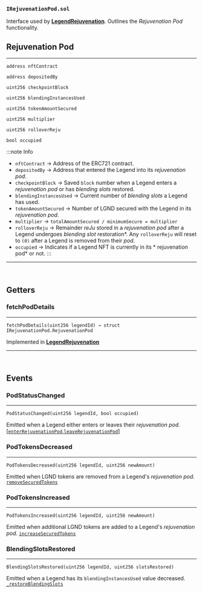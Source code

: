 ### `IRejuvenationPod.sol`



Interface used by [**LegendRejuvenation**](./LegendRejuvenation). Outlines the *Rejuvenation Pod* functionality.

## Rejuvenation Pod
---


```sol title="RejuvenationPod"
address nftContract

address depositedBy

uint256 checkpointBlock

uint256 blendingInstancesUsed

uint256 tokenAmountSecured

uint256 multiplier

uint256 rolloverReju

bool occupied
```

:::note Info

* `nftContract` &rarr; Address of the ERC721 contract.
* `depositedBy` &rarr;  Address that entered the Legend into its *rejuvenation pod*.
* `checkpointBlock` &rarr; Saved `block` number when a Legend enters a *rejuvenation pod* or has *blending slots* restored.
* `blendingInstancesUsed` &rarr; Current number of *blending slots* a Legend has used.
* `tokenAmountSecured` &rarr; Number of LGND secured with the Legend in its *rejuvenation pod*.
* `multiplier` &rarr; `totalAmountSecured / minimumSecure = multiplier`
* `rolloverReju` &rarr; Remainder *reJu* stored in a *rejuvenation pod* after a Legend undergoes *blending slot* restoration*. Any `rolloverReju` will reset to `(0)` after a Legend is removed from their *pod*.
* `occupied` &rarr; Indicates if a Legend NFT is currently in its * rejuvenation pod* or not.
:::

---

<br/>

## Getters

### fetchPodDetails
---

``` sol title="fetchPodDetails | external"
fetchPodDetails(uint256 legendId) → struct IRejuvenationPod.RejuvenationPod
```

Implemented in [**LegendRejuvenation**](./LegendRejuvenation#fetchpoddetails)

---
<br/>

## Events 

### PodStatusChanged
---

``` sol title="PodStatusChanged"
PodStatusChanged(uint256 legendId, bool occupied)
```


Emitted when a Legend either enters or leaves their *rejuvenation pod*. [[`enterRejuvenationPod`](./LegendRejuvenation#enterrejuvenationpod),[`leaveRejuvenationPod`](./LegendRejuvenation#leaverejuvenationpod)]

### PodTokensDecreased
---

``` sol title="PodTokensDecreased"
PodTokensDecreased(uint256 legendId, uint256 newAmount)
```

Emitted when LGND tokens are removed from a Legend's *rejuvenation pod*. [`removeSecuredTokens`](./LegendRejuvenation#removesecuredtokens)

### PodTokensIncreased
---

``` sol title="PodTokensIncreased"
PodTokensIncreased(uint256 legendId, uint256 newAmount)
```

Emitted when additional LGND tokens are added to a Legend's *rejuvenation pod*. [`increaseSecuredTokens`](./LegendRejuvenation#increasesecuredtokens)


### BlendingSlotsRestored
---

``` sol title="BlendingSlotsRestored"
BlendingSlotsRestored(uint256 legendId, uint256 slotsRestored)
```

Emitted when a Legend has its `blendingInstancesUsed` value decreased. [`_restoreBlendingSlots`](./LegendRejuvenation#_restoreblendingslot)









